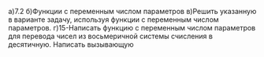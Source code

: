 а)7.2
б)Функции с переменным числом параметров
в)Решить указанную в варианте задачу, используя функции с переменным числом параметров.
г)15-Написать функцию с переменным числом параметров для перевода чисел из восьмеричной системы счисления в десятичную. Написать вызывающую